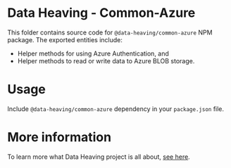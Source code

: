 # Data Heaving - Common-Azure
This folder contains source code for `@data-heaving/common-azure` NPM package.
The exported entities include:
- Helper methods for using Azure Authentication, and
- Helper methods to read or write data to Azure BLOB storage.

# Usage
Include `@data-heaving/common-azure` dependency in your `package.json` file.

# More information
To learn more what Data Heaving project is all about, [see here](https://github.com/DataHeaving/orchestration).